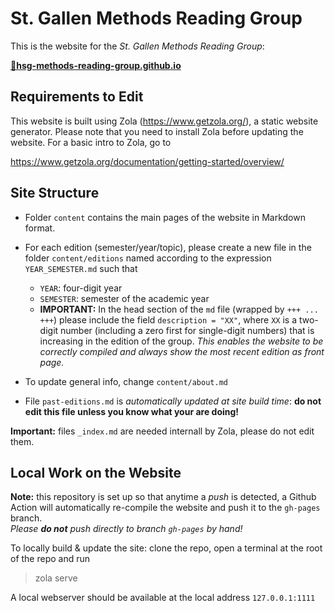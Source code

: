 # St. Gallen Methods Reading Group

This is the website for the _St. Gallen Methods Reading Group_:

__[🔗hsg-methods-reading-group.github.io](https://hsg-methods-reading-group.github.io)__

## Requirements to Edit

This website is built using Zola (https://www.getzola.org/), a static website generator. 
Please note that you need to install Zola before updating the website.
For a basic intro to Zola, go to

https://www.getzola.org/documentation/getting-started/overview/

## Site Structure
* Folder `content` contains the main pages of the website in Markdown format.

* For each edition (semester/year/topic), please create a new file in the  folder `content/editions` named according to the expression `YEAR_SEMESTER.md` such that
    + `YEAR`: four-digit year
    + `SEMESTER`: semester of the academic year 
    + __IMPORTANT:__ In the head section of the `md` file (wrapped by `+++ ... +++`) please include the field `description = "XX"`, where `XX` is a two-digit number (including a zero first for single-digit numbers) that is increasing in the edition of the group. _This enables the website to be correctly compiled and always show the most recent edition as front page._

* To update general info, change `content/about.md`

* File `past-editions.md` is *automatically updated at site build time*: __do not edit this file unless you know what your are doing!__

__Important:__ files `_index.md` are needed internall by Zola, please do not edit them.

## Local Work on the Website

__Note:__ this repository is set up so that anytime a _push_ is detected, a Github Action will
automatically re-compile the website and push it to the `gh-pages` branch. <br>
*Please **do not** push directly to branch `gh-pages` by hand!*

To locally build & update the site: clone the repo, open a terminal at the root of the repo and run

> zola serve

A local webserver should be available at the local address `127.0.0.1:1111`

